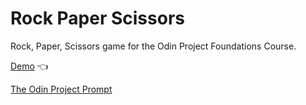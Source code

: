 # Rock Paper Scissors

Rock, Paper, Scissors game for the Odin Project Foundations Course.

[Demo](https://iharaalvez.github.io/TOP-foundations-rock-paper-scissors/) 👈


[The Odin Project Prompt](https://www.theodinproject.com/lessons/foundations-rock-paper-scissors)
